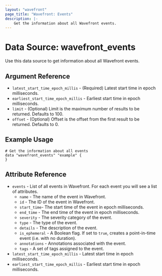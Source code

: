 ```yaml
---
layout: "wavefront"
page_title: "Wavefront: Events"
description: |-
    Get the information about all Wavefront events.
---
```


# Data Source: wavefront_events

Use this data source to get information about all Wavefront events.


## Argument Reference
* `latest_start_time_epoch_millis` - (Required) Latest start time in epoch milliseconds.
* `earliest_start_time_epoch_millis` - Earliest start time in epoch milliseconds.
* `limit` - (Optional) Limit is the maximum number of results to be returned. Defaults to 100.
* `offset` - (Optional) Offset is the offset from the first result to be returned. Defaults to 0.


## Example Usage

```hcl
# Get the information about all events
data "wavefront_events" "example" {
}
```

## Attribute Reference

* `events` - List of all events in Wavefront. For each event you will see a list of attributes.
  * `name` - The name of the event in Wavefront.
  * `id` - The ID of the event in Wavefront.
  * `start_time`- The start time of the event in epoch milliseconds.
  * `end_time` - The end time of the event in epoch milliseconds.
  * `severity` - The severity category of the event.
  * `type` - The type of the event.
  * `details` - The description of the event.
  * `is_ephemeral` - A Boolean flag. If set to `true`, creates a point-in-time event (i.e. with no duration).
  * `annotations` - Annotations associated with the event.
  * `tags` - A set of tags assigned to the event.
* `latest_start_time_epoch_millis` - Latest start time in epoch milliseconds.
* `earliest_start_time_epoch_millis` - Earliest start time in epoch milliseconds.
